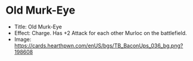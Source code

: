# Old Murk-Eye
- Title:  Old Murk-Eye
- Effect:  Charge. Has +2 Attack for each other Murloc on the battlefield.
- Image:  https://cards.hearthpwn.com/enUS/bgs/TB_BaconUps_036_bg.png?198608
